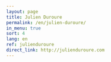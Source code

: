 ```yaml
---
layout: page
title: Julien Duroure
permalink: /en/julien-duroure/
in_menu: true
sort: 4
lang: en
ref: julienduroure
direct_link: http://julienduroure.com
---
```


